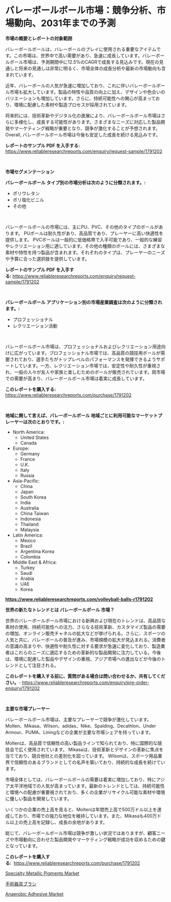 <p><h1>バレーボールボール市場：競争分析、市場動向、2031年までの予測</h1></p><p><strong>市場の概要とレポートの対象範囲</strong></p>
<p><p>バレーボールボールは、バレーボールのプレイに使用される重要なアイテムです。この市場は、世界中で高い需要があり、急速に成長しています。バレーボールボール市場は、予測期間中に12.5%のCAGRで成長する見込みです。現在の見通しと将来の見通しは非常に明るく、市場全体の成長分析や最新の市場動向も含まれています。</p><p>近年、バレーボールの人気が急速に増加しており、これに伴いバレーボールボール市場も拡大しています。製品の特性や品質の向上に加え、デザインや色合いのバリエーションも増加しています。さらに、持続可能性への関心が高まっており、環境に配慮した素材や製造プロセスが採用されています。</p><p>将来的には、技術革新やデジタル化の進展により、バレーボールボール市場はさらに多様化し、成長する可能性があります。さまざまなニーズに対応した製品開発やマーケティング戦略が重要となり、競争が激化することが予想されます。Overall, バレーボールボール市場は今後も安定した成長を続ける見込みです。</p></p>
<p><strong>レポートのサンプル PDF を入手する:</strong> <a href="https://www.reliableresearchreports.com/enquiry/request-sample/1791202">https://www.reliableresearchreports.com/enquiry/request-sample/1791202</a></p>
<p>&nbsp;</p>
<p><strong>市場セグメンテーション</strong></p>
<p><strong>バレーボールボール タイプ別の市場分析は次のように分類されます。:</strong></p>
<p><ul><li>ポリウレタン</li><li>ポリ塩化ビニル</li><li>その他</li></ul></p>
<p>&nbsp;</p>
<p><p>バレーボールボールの市場には、主にPU、PVC、その他のタイプのボールがあります。 PUボールは耐久性があり、高品質であり、プレーヤーに高い快適性を提供します。 PVCボールは一般的に低価格帯で入手可能であり、一般的な練習やレクリエーション用に適しています。その他の種類のボールには、さまざまな素材や特性を持つ製品が含まれます。それぞれのタイプは、プレーヤーのニーズや予算に合った選択肢を提供しています。</p></p>
<p><strong>レポートのサンプル PDF を入手する:</strong>&nbsp;<a href="https://www.reliableresearchreports.com/enquiry/request-sample/1791202">https://www.reliableresearchreports.com/enquiry/request-sample/1791202</a></p>
<p>&nbsp;</p>
<p><strong> バレーボールボール アプリケーション別の市場産業調査は次のように分類されます。:</strong></p>
<p><ul><li>プロフェッショナル</li><li>レクリエーション活動</li></ul></p>
<p>&nbsp;</p>
<p><p>バレーボールボール市場は、プロフェッショナルおよびレクリエーション用途向けに広がっています。プロフェッショナル市場では、高品質の競技用ボールが需要されており、選手たちがトップレベルのパフォーマンスを発揮できるようサポートしています。一方、レクリエーション市場では、安定性や耐久性が重視され、一般の人々が友人や家族と楽しむためのボールが販売されています。両市場での需要が高まり、バレーボールボール市場は着実に成長しています。</p></p>
<p><strong>このレポートを購入する:</strong>&nbsp; <a href="https://www.reliableresearchreports.com/purchase/1791202">https://www.reliableresearchreports.com/purchase/1791202</a></p>
<p>&nbsp;</p>
<p><strong>地域に関して言えば、バレーボールボール 地域ごとに利用可能なマーケットプレーヤーは次のとおりです。:</strong></p>
<p><ul>
    <li>
        North America:
        <ul>
            <li>United States</li>
            <li>Canada</li>
        </ul>
    </li>
    <li>
        Europe:
        <ul>
            <li>Germany</li>
            <li>France</li>
            <li>U.K.</li>
            <li>Italy</li>
            <li>Russia</li>
        </ul>
    </li>
    <li>
        Asia-Pacific:
        <ul>
            <li>China</li>
            <li>Japan</li>
            <li>South Korea</li>
            <li>India</li>
            <li>Australia</li>
            <li>China Taiwan</li>
            <li>Indonesia</li>
            <li>Thailand</li>
            <li>Malaysia</li>
        </ul>
    </li>
    <li>
        Latin America:
        <ul>
            <li>Mexico</li>
            <li>Brazil</li>
            <li>Argentina Korea</li>
            <li>Colombia</li>
        </ul>
    </li>
    <li>
        Middle East & Africa:
        <ul>
            <li>Turkey</li>
            <li>Saudi</li>
            <li>Arabia</li>
            <li>UAE</li>
            <li>Korea</li>
        </ul>
    </li>
    </ul></p>
<p><strong><a href="https://www.reliableresearchreports.com/volleyball-balls-r1791202">https://www.reliableresearchreports.com/volleyball-balls-r1791202</a></strong>&nbsp;</p>
<p><strong>世界の新たなトレンドとは バレーボールボール 市場？</strong></p>
<p><p>世界のバレーボールボール市場における新興および現在のトレンドは、高品質な素材の使用、持続可能性への注力、さらなる技術革新、カスタマイズ製品の需要の増加、オンライン販売チャネルの拡大などが挙げられる。さらに、スポーツの人気と共に、バレーボールの普及が進み、市場規模の拡大が見込まれる。消費者の意識の高まりや、快適性や耐久性に対する要求が急速に変化しており、製造業者はこれらのニーズに適応するための革新的な製品開発に注力している。今後は、環境に配慮した製品やデザインの重視、アジア市場への進出などが今後のトレンドとして注目される。</p></p>
<p><strong>このレポートを購入する前に、質問がある場合は問い合わせるか、共有してください。</strong>- <a href="https://www.reliableresearchreports.com/enquiry/pre-order-enquiry/1791202">https://www.reliableresearchreports.com/enquiry/pre-order-enquiry/1791202</a></p>
<p>&nbsp;</p>
<p><strong>主要な市場プレーヤー</strong></p>
<p><p>バレーボールボール市場は、主要なプレーヤーで競争が激化しています。 Molten、Mikasa、Wilson、adidas、Nike、Spalding、Decathlon、Under Armour、PUMA、Liningなどの企業が主要な市場シェアを持っています。</p><p>Moltenは、高品質で信頼性の高い製品ラインで知られており、特に国際的な競技会で広く使用されています。 Mikasaは、技術革新とデザインの革新に焦点を当てており、競合他社との差別化を図っています。 Wilsonは、スポーツ用品業界で信頼性のあるブランドとしての名声を築いており、持続的な成長を続けています。</p><p>市場全体としては、バレーボールボールの需要は着実に増加しており、特にアジア太平洋地域での人気が高まっています。最新のトレンドとしては、持続可能性と環境への配慮が重要視されており、多くの企業がリサイクル可能な素材や環境に優しい製品を開発しています。</p><p>いくつかの企業の売上高を見ると、Moltenは年間売上高で500万ドル以上を達成しており、市場での強力な地位を維持しています。また、Mikasaも400万ドル以上の売上高を記録し、成長の余地があります。</p><p>総じて、バレーボールボール市場は競争が激しい状況ではありますが、顧客ニーズや市場動向に合わせた製品開発やマーケティング戦略が成功を収めるための鍵となっています。</p></p>
<p><strong>このレポートを購入する:</strong>&nbsp;&nbsp;<a href="https://www.reliableresearchreports.com/purchase/1791202">https://www.reliableresearchreports.com/purchase/1791202</a></p>
<p><p><a href="https://www.linkedin.com/pulse/specialty-metallic-pigments-market-size-growing-forecasted-ucale?trackingId=sUZQU0INxd3ib0hxkbKjWg%3D%3D">Specialty Metallic Pigments Market</a></p><p><a href="https://medium.com/@aidalakin1973/%E6%89%8B%E8%A1%93%E5%99%A8%E5%85%B7%E7%94%A8%E3%83%96%E3%83%A9%E3%82%B7%E5%B8%82%E5%A0%B4-2031%E5%B9%B4%E3%81%BE%E3%81%A7%E3%81%AE%E5%8B%95%E5%90%91-%E4%BA%88%E6%B8%AC-%E7%AB%B6%E4%BA%89%E5%88%86%E6%9E%90-5ce59e3787e7">手術器具ブラシ</a></p><p><a href="https://www.linkedin.com/pulse/anaerobic-adhesive-market-research-report-provides-critical-ewcde?trackingId=oaqaTfkJ2fKW1UWuuuomzQ%3D%3D">Anaerobic Adhesive Market</a></p></p>